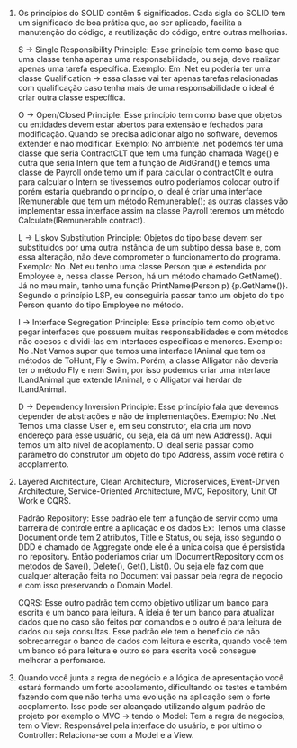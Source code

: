 1) Os princípios do SOLID contêm 5 significados. Cada sigla do SOLID tem um significado de boa prática que, ao ser aplicado, facilita a manutenção do código, a reutilização do código, entre outras melhorias.

    S -> Single Responsibility Principle: Esse princípio tem como base que uma classe tenha apenas uma responsabilidade, ou seja, deve realizar apenas uma tarefa específica.
    Exemplo: Em .Net eu poderia ter uma classe Qualification -> essa classe vai ter apenas tarefas relacionadas com qualificação caso tenha mais de uma responsabilidade o ideal é criar outra classe específica.

    O -> Open/Closed Principle: Esse princípio tem como base que objetos ou entidades devem estar abertos para extensão e fechados para modificação. Quando se precisa adicionar algo no software, devemos extender e não modificar. 
    Exemplo: No ambiente .net podemos ter uma classe que seria ContractCLT que tem uma função chamada Wage() e outra que seria Intern que tem a função de AidGrand() e temos uma classe de Payroll onde temo um if para calcular o contractClt e outra para calcular o Intern se tivessemos outro poderiamos colocar outro if porém estaria quebrando o princípio, o ideal é criar uma interface IRemunerable que tem um método Remunerable(); as outras classes vão implementar essa interface assim na classe Payroll teremos um método Calculate(IRemunerable contract).

    L -> Liskov Substitution Principle: Objetos do tipo base devem ser substituídos por uma outra instância de um subtipo dessa base e, com essa alteração, não deve comprometer o funcionamento do programa. 
    Exemplo: No .Net eu tenho uma classe Person que é estendida por Employee e, nessa classe Person, há um método chamado GetName(). Já no meu main, tenho uma função PrintName(Person p) {p.GetName()}. Segundo o princípio LSP, eu conseguiria passar tanto um objeto do tipo Person quanto do tipo Employee no método.

    I -> Interface Segregation Principle: Esse princípio tem como objetivo pegar interfaces que possuem muitas responsabilidades e com métodos não coesos e dividi-las em interfaces específicas e menores. 
    Exemplo: No .Net Vamos supor que temos uma interface IAnimal que tem os métodos de ToHunt, Fly e Swim. Porém, a classe Alligator não deveria ter o método Fly e nem Swim, por isso podemos criar uma interface ILandAnimal que extende IAnimal, e o Alligator vai herdar de ILandAnimal.

    D -> Dependency Inversion Principle: Esse princípio fala que devemos depender de abstrações e não de implementações. 
    Exemplo: No .Net Temos uma classe User e, em seu construtor, ela cria um novo endereço para esse usuário, ou seja, ela dá um new Address(). Aqui temos um alto nível de acoplamento. O ideal seria passar como parâmetro do construtor um objeto do tipo Address, assim você retira o acoplamento.

2) Layered Architecture, Clean Architecture, Microservices, Event-Driven Architecture, Service-Oriented Architecture, MVC, Repository, Unit Of Work e CQRS.

    Padrão Repository: Esse padrão ele tem a função de servir como uma barreira de controle entre a aplicação e os dados Ex: Temos uma classe Document onde tem 2 atributos, Title e Status, ou seja, isso segundo o DDD é chamado de Aggregate onde ele é a unica coisa que é persistida no repository. Então poderiamos criar um IDocumentRepository com os metodos de Save(), Delete(), Get(), List(). Ou seja ele faz com que qualquer alteração feita no Document vai passar pela regra de negocio e com isso preservando o Domain Model.

    CQRS: Esse outro padrão tem como objetivo utilizar um banco para escrita e um banco para leitura. A ideia é ter um banco para atualizar dados que no caso são feitos por comandos e o outro é para leitura de dados ou seja consultas. Esse padrão ele tem o beneficio de não sobrecarregar o banco de dados com leitura e escrita, quando você tem um banco só para leitura e outro só para escrita você consegue melhorar a perfomarce.

3) Quando você junta a regra de negócio e a lógica de apresentação você estará formando um forte acoplamento, dificultando os testes e  também fazendo com que não tenha uma evolução na aplicação sem o forte acoplamento. Isso pode ser alcançado utilizando algum padrão de projeto por exemplo o MVC -> tendo o Model: Tem a regra de negócios, tem o View: Responsável pela interface do usuário, e por ultimo o Controller: Relaciona-se com a Model e a View.